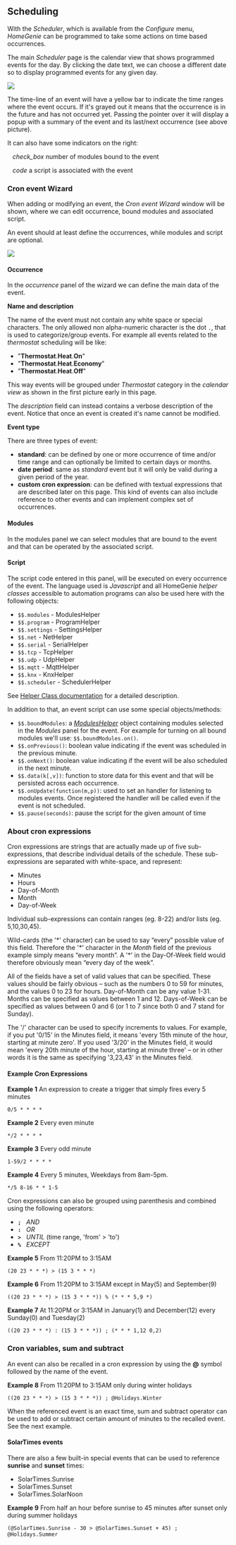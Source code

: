 ## Scheduling

With the *Scheduler*, which is available from the *Configure* menu, 
*HomeGenie* can be programmed to take some actions on time based occurrences.

The main *Scheduler* page is the calendar view that shows programmed events
for the day. By clicking the date text, we can choose a different
date so to display programmed events for any given day.

<div class="media-container">
    <img self="size-medium" src="images/docs/scheduler_calendar_01.png">
</div>

The time-line of an event will have a yellow bar to indicate the time ranges
where the event occurs. If it's grayed out it means that the occurrence is
in the future and has not occurred yet. Passing the pointer over it
will display a popup with a summary of the event and its last/next
occurrence (see above picture). 

It can also have some indicators on the right:

&nbsp;&nbsp; <i class="material-icons bigger">check_box</i> number of modules bound to the event

&nbsp;&nbsp; <i class="material-icons bigger">code</i> a script is associated with the event


### Cron event Wizard

When adding or modifying an event, the *Cron event Wizard* window will
be shown, where we can edit occurrence, bound modules and associated script.

An event should at least define the occurrences, while modules and script are
optional.

<div class="media-container">
    <img self="size-medium" src="images/docs/scheduler_wizard_01.png">
</div>


#### Occurrence

In the *occurrence* panel of the wizard we can define the main data of the event. 

**Name and description**

The name of the event must not contain any white space or special characters.
The only allowed non alpha-numeric character is the dot `.`, that is used to
categorize/group events. For example all events related to the *thermostat*
scheduling will be like:

- "**Thermostat**.**Heat**.**On**"
- "**Thermostat**.**Heat**.**Economy**"
- "**Thermostat**.**Heat**.**Off**"

This way events will be grouped under *Thermostat* category in the *calendar view* as
shown in the first picture early in this page.

The *description* field can instead contains a verbose description of the event.
Notice that once an event is created it's name cannot be modified.

**Event type**

There are three types of event: 

- **standard**: can be defined by one or more occurrence of time and/or time range
and can optionally be limited to certain days or months.  
- **date period**: same as *standard* event but it will only be valid during a
given period of the year.
- **custom cron expression**: can be defined with textual expressions that are described
later on this page. This kind of events can also include reference to other events and
can implement complex set of occurrences.


#### Modules

In the modules panel we can select modules that are bound to the event and
that can be operated by the associated script.


#### Script 

The script code entered in this panel, will be executed on every occurrence of the
event. The language used is *Javascript* and all HomeGenie *helper classes* 
accessible to automation programs can also be used here with the
following objects:

- `$$.modules` - ModulesHelper
- `$$.program` - ProgramHelper
- `$$.settings` - SettingsHelper
- `$$.net` - NetHelper
- `$$.serial` - SerialHelper
- `$$.tcp` - TcpHelper
- `$$.udp` - UdpHelper
- `$$.mqtt` - MqttHelper
- `$$.knx` - KnxHelper
- `$$.scheduler` - SchedulerHelper

See <a href="api/ape/annotated.html" target="_blank">Helper Class documentation</a> for a detailed description.

In addition to that, an event script can use some special objects/methods:

- `$$.boundModules`: 
a *[ModulesHelper](http://localhost:63342/HomeGenie-site/api/ape/a00004.html)* object containing modules selected in the *Modules* panel for the event.
For example for turning on all bound modules we'll use: `$$.boundModules.on()`.
- `$$.onPrevious()`: 
boolean value indicating if the event was scheduled in the previous minute.
- `$$.onNext()`: 
boolean value indicating if the event will be also scheduled in the next minute.
- `$$.data(k[,v])`: 
function to store data for this event and that will be persisted across each occurrence.
- `$$.onUpdate(function(m,p))`:
used to set an handler for listening to modules events. Once registered the handler will be called even
if the event is not scheduled.
- `$$.pause(seconds)`: pause the script for the given amount of time

### About cron expressions

Cron expressions are strings that are actually made up of five sub-expressions, that describe individual details of the schedule. These sub-expressions are separated with white-space, and represent:

- Minutes
- Hours
- Day-of-Month
- Month
- Day-of-Week

Individual sub-expressions can contain ranges (eg. 8-22) and/or lists (eg. 5,10,30,45).

Wild-cards (the '\*' character) can be used to say “every” possible value of this field. Therefore the '\*' character in the *Month* field of the previous example simply means “every month”. A '\*' in the Day-Of-Week field would therefore obviously mean “every day of the week”.

All of the fields have a set of valid values that can be specified. These values should be fairly obvious – such as the numbers 0 to 59 for minutes, and the values 0 to 23 for hours. Day-of-Month can be any value 1-31. Months can be specified as values between 1 and 12. Days-of-Week can be specified as values between 0 and 6 (or 1 to 7 since both 0 and 7 stand for Sunday).

The '/' character can be used to specify increments to values. For example, if you put '0/15' in the Minutes field, it means 'every 15th minute of the hour, starting at minute zero'. If you used '3/20' in the Minutes field, it would mean 'every 20th minute of the hour, starting at minute three' – or in other words it is the same as specifying '3,23,43' in the Minutes field.


#### Example Cron Expressions


**Example 1** An expression to create a trigger that simply fires every 5 minutes

```crontab
0/5 * * * *
```

**Example 2** Every even minute

```crontab
*/2 * * * *
```

**Example 3** Every odd minute

```crontab
1-59/2 * * * *
```

**Example 4** Every 5 minutes, Weekdays from 8am-5pm.

```crontab
*/5 8-16 * * 1-5
```


Cron expressions can also be grouped using parenthesis and combined using the following operators:

- **` ; `** &nbsp; *AND*
- **` : `** &nbsp; *OR*
- **` > `** &nbsp; *UNTIL* (time range, 'from' > 'to')
- **` % `** &nbsp; *EXCEPT*


**Example 5** From 11:20PM to 3:15AM

```crontab
(20 23 * * *) > (15 3 * * *)
```

**Example 6** From 11:20PM to 3:15AM except in May(5) and September(9)

```crontab
((20 23 * * *) > (15 3 * * *)) % (* * * 5,9 *)
```

**Example 7** At 11:20PM or 3:15AM in January(1) and December(12) every Sunday(0) and Tuesday(2)

```crontab
((20 23 * * *) : (15 3 * * *)) ; (* * * 1,12 0,2)
```


### Cron variables, sum and subtract 

An event can also be recalled in a cron expression by using the **@** symbol followed by
the name of the event.

**Example 8** From 11:20PM to 3:15AM only during winter holidays

```crontab
((20 23 * * *) > (15 3 * * *)) ; @Holidays.Winter
```

When the referenced event is an exact time, sum and subtract operator can be used
to add or subtract certain amount of minutes to the recalled event.
See the next example.

#### SolarTimes events

There are also a few built-in special events that can be used to reference
**sunrise** and **sunset** times:
 
 - SolarTimes.Sunrise
 - SolarTimes.Sunset
 - SolarTimes.SolarNoon
 
**Example 9** From half an hour before sunrise to 45 minutes after sunset
only during summer holidays

```crontab
(@SolarTimes.Sunrise - 30 > @SolarTimes.Sunset + 45) ; @Holidays.Summer
```
 
